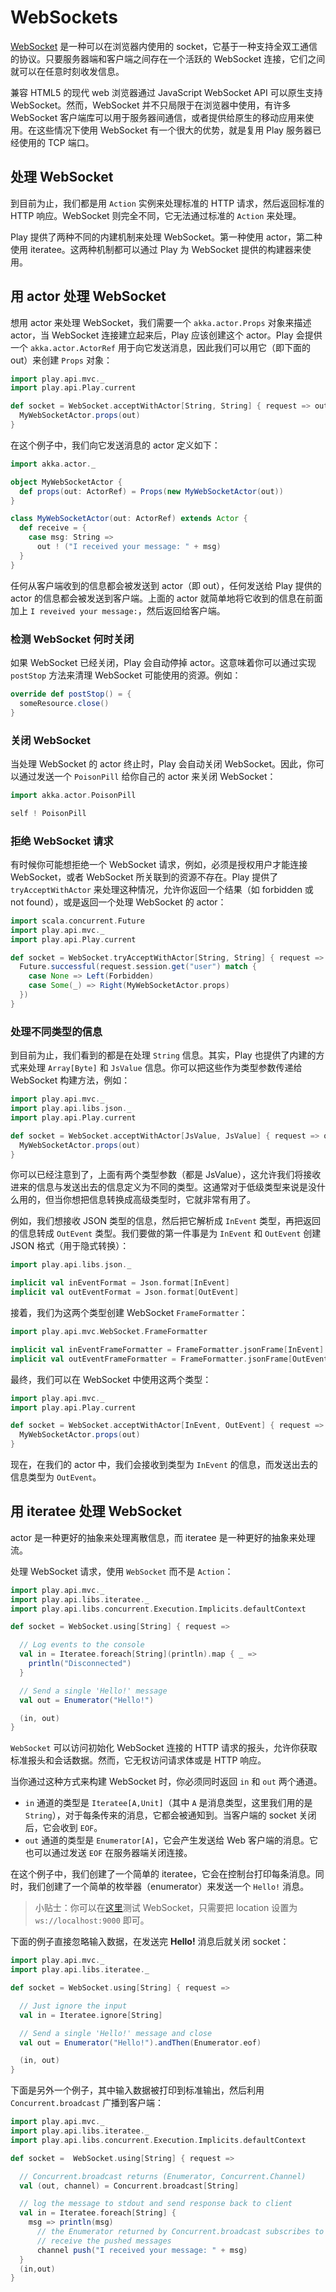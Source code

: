 # WebSockets

[WebSocket](http://en.wikipedia.org/wiki/WebSocket) 是一种可以在浏览器内使用的 socket，它基于一种支持全双工通信的协议。只要服务器端和客户端之间存在一个活跃的 WebSocket 连接，它们之间就可以在任意时刻收发信息。

兼容 HTML5 的现代 web 浏览器通过 JavaScript WebSocket API 可以原生支持 WebSocket。然而，WebSocket 并不只局限于在浏览器中使用，有许多 WebSocket 客户端库可以用于服务器间通信，或者提供给原生的移动应用来使用。在这些情况下使用 WebSocket 有一个很大的优势，就是复用 Play 服务器已经使用的 TCP 端口。

## 处理 WebSocket

到目前为止，我们都是用 `Action` 实例来处理标准的 HTTP 请求，然后返回标准的 HTTP 响应。WebSocket 则完全不同，它无法通过标准的 `Action` 来处理。

Play 提供了两种不同的内建机制来处理 WebSocket。第一种使用 actor，第二种使用 iteratee。这两种机制都可以通过 Play 为 WebSocket 提供的构建器来使用。

## 用 actor 处理 WebSocket

想用 actor 来处理 WebSocket，我们需要一个 `akka.actor.Props` 对象来描述 actor，当 WebSocket 连接建立起来后，Play 应该创建这个 actor。Play 会提供一个 `akka.actor.ActorRef` 用于向它发送消息，因此我们可以用它（即下面的 out）来创建 `Props` 对象：

```scala
import play.api.mvc._
import play.api.Play.current

def socket = WebSocket.acceptWithActor[String, String] { request => out =>
  MyWebSocketActor.props(out)
}
```

在这个例子中，我们向它发送消息的 actor 定义如下：

```scala
import akka.actor._

object MyWebSocketActor {
  def props(out: ActorRef) = Props(new MyWebSocketActor(out))
}

class MyWebSocketActor(out: ActorRef) extends Actor {
  def receive = {
    case msg: String =>
      out ! ("I received your message: " + msg)
  }
}
```

任何从客户端收到的信息都会被发送到 actor（即 out），任何发送给 Play 提供的 actor 的信息都会被发送到客户端。上面的 actor 就简单地将它收到的信息在前面加上 `I reveived your message:`，然后返回给客户端。

### 检测 WebSocket 何时关闭

如果 WebSocket 已经关闭，Play 会自动停掉 actor。这意味着你可以通过实现 `postStop` 方法来清理 WebSocket 可能使用的资源。例如：

```scala
override def postStop() = {
  someResource.close()
}
```

### 关闭 WebSocket

当处理 WebSocket 的 actor 终止时，Play 会自动关闭 WebSocket。因此，你可以通过发送一个 `PoisonPill` 给你自己的 actor 来关闭 WebSocket：

```scala
import akka.actor.PoisonPill

self ! PoisonPill
```

### 拒绝 WebSocket 请求

有时候你可能想拒绝一个 WebSocket 请求，例如，必须是授权用户才能连接 WebSocket，或者 WebSocket 所关联到的资源不存在。Play 提供了 `tryAcceptWithActor` 来处理这种情况，允许你返回一个结果（如 forbidden 或 not found），或是返回一个处理 WebSocket 的 actor：

```scala
import scala.concurrent.Future
import play.api.mvc._
import play.api.Play.current

def socket = WebSocket.tryAcceptWithActor[String, String] { request =>
  Future.successful(request.session.get("user") match {
    case None => Left(Forbidden)
    case Some(_) => Right(MyWebSocketActor.props)
  })
}
```

### 处理不同类型的信息

到目前为止，我们看到的都是在处理 `String` 信息。其实，Play 也提供了内建的方式来处理 `Array[Byte]` 和 `JsValue` 信息。你可以把这些作为类型参数传递给 WebSocket 构建方法，例如：

```scala
import play.api.mvc._
import play.api.libs.json._
import play.api.Play.current

def socket = WebSocket.acceptWithActor[JsValue, JsValue] { request => out =>
  MyWebSocketActor.props(out)
}
```

你可以已经注意到了，上面有两个类型参数（都是 JsValue），这允许我们将接收进来的信息与发送出去的信息定义为不同的类型。这通常对于低级类型来说是没什么用的，但当你想把信息转换成高级类型时，它就非常有用了。

例如，我们想接收 JSON 类型的信息，然后把它解析成 `InEvent` 类型，再把返回的信息转成 `OutEvent` 类型。我们要做的第一件事是为 `InEvent` 和 `OutEvent` 创建 JSON 格式（用于隐式转换）：

```scala
import play.api.libs.json._

implicit val inEventFormat = Json.format[InEvent]
implicit val outEventFormat = Json.format[OutEvent]
```

接着，我们为这两个类型创建 WebSocket `FrameFormatter`：

```scala
import play.api.mvc.WebSocket.FrameFormatter

implicit val inEventFrameFormatter = FrameFormatter.jsonFrame[InEvent]
implicit val outEventFrameFormatter = FrameFormatter.jsonFrame[OutEvent]
```

最终，我们可以在 WebSocket 中使用这两个类型：

```scala
import play.api.mvc._
import play.api.Play.current

def socket = WebSocket.acceptWithActor[InEvent, OutEvent] { request => out =>
  MyWebSocketActor.props(out)
}
```

现在，在我们的 actor 中，我们会接收到类型为 `InEvent` 的信息，而发送出去的信息类型为 `OutEvent`。

## 用 iteratee 处理 WebSocket

actor 是一种更好的抽象来处理离散信息，而 iteratee 是一种更好的抽象来处理流。

处理 WebSocket 请求，使用 `WebSocket` 而不是 `Action`：

```scala
import play.api.mvc._
import play.api.libs.iteratee._
import play.api.libs.concurrent.Execution.Implicits.defaultContext

def socket = WebSocket.using[String] { request =>

  // Log events to the console
  val in = Iteratee.foreach[String](println).map { _ =>
    println("Disconnected")
  }

  // Send a single 'Hello!' message
  val out = Enumerator("Hello!")

  (in, out)
}
```

`WebSocket` 可以访问初始化 WebSocket 连接的 HTTP 请求的报头，允许你获取标准报头和会话数据。然而，它无权访问请求体或是 HTTP 响应。

当你通过这种方式来构建 WebSocket 时，你必须同时返回 `in` 和 `out` 两个通道。

* `in` 通道的类型是 `Iteratee[A,Unit]`（其中 `A` 是消息类型，这里我们用的是 `String`），对于每条传来的消息，它都会被通知到。当客户端的 socket 关闭后，它会收到 `EOF`。
* `out` 通道的类型是 `Enumerator[A]`，它会产生发送给 Web 客户端的消息。它也可以通过发送 `EOF` 在服务器端关闭连接。

在这个例子中，我们创建了一个简单的 iteratee，它会在控制台打印每条消息。同时，我们创建了一个简单的枚举器（enumerator）来发送一个 `Hello!` 消息。

> 小贴士：你可以在[这里](http://websocket.org/echo.html)测试 WebSocket，只需要把 location 设置为 `ws://localhost:9000` 即可。

下面的例子直接忽略输入数据，在发送完 **Hello!** 消息后就关闭 socket：

```scala
import play.api.mvc._
import play.api.libs.iteratee._

def socket = WebSocket.using[String] { request =>

  // Just ignore the input
  val in = Iteratee.ignore[String]

  // Send a single 'Hello!' message and close
  val out = Enumerator("Hello!").andThen(Enumerator.eof)

  (in, out)
}
```

下面是另外一个例子，其中输入数据被打印到标准输出，然后利用  `Concurrent.broadcast` 广播到客户端：

```scala
import play.api.mvc._
import play.api.libs.iteratee._
import play.api.libs.concurrent.Execution.Implicits.defaultContext

def socket =  WebSocket.using[String] { request =>

  // Concurrent.broadcast returns (Enumerator, Concurrent.Channel)
  val (out, channel) = Concurrent.broadcast[String]

  // log the message to stdout and send response back to client
  val in = Iteratee.foreach[String] {
    msg => println(msg)
      // the Enumerator returned by Concurrent.broadcast subscribes to the channel and will
      // receive the pushed messages
      channel push("I received your message: " + msg)
  }
  (in,out)
}
```

